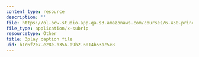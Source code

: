 ```yaml
---
content_type: resource
description: ''
file: https://ol-ocw-studio-app-qa.s3.amazonaws.com/courses/6-450-principles-of-digital-communications-i-fall-2006/b1c6f2e7e28eb356a9b26014b53ac5e8_pQDVHvW19vI.srt
file_type: application/x-subrip
resourcetype: Other
title: 3play caption file
uid: b1c6f2e7-e28e-b356-a9b2-6014b53ac5e8
---
```

